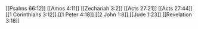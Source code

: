 [[Psalms 66:12]]
[[Amos 4:11]]
[[Zechariah 3:2]]
[[Acts 27:21]]
[[Acts 27:44]]
[[1 Corinthians 3:12]]
[[1 Peter 4:18]]
[[2 John 1:8]]
[[Jude 1:23]]
[[Revelation 3:18]]
